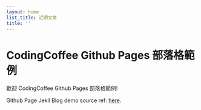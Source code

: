 ```yaml
---
layout: home
list_title: 近期文章
title: ''
---
```


# CodingCoffee Github Pages 部落格範例

歡迎 CodingCoffee Github Pages 部落格範例!

Github Page Jekll Blog demo source ref:  [here](https://github.com/CodingCoffee-01/Github_Page_Blog_Template).
